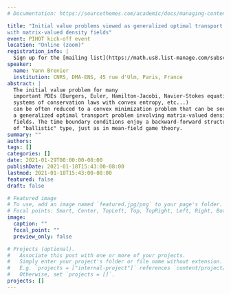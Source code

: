 ```yaml
---
# Documentation: https://sourcethemes.com/academic/docs/managing-content/

title: "Initial value problems viewed as generalized optimal transport problems 
with matrix-valued density fields"
event: PIHOT kick-off event
location: "Online (zoom)"
registration_info: |
  Sign up for the [mailing list](https://math.us8.list-manage.com/subscribe/post?u=c9cc3beec9fa57d7299ac161c&id=845fe9abdc) to receive the connection details
speaker:
  name: Yann Brenier
  institution: CNRS, DMA-ENS, 45 rue d'Ulm, Paris, France
abstract: |
  The initial value problem for many
  important PDEs (Burgers, Euler, Hamilton-Jacobi, Navier-Stokes equations,
  systems of conservation laws with convex entropy, etc...)
  can be often reduced to a convex minimization problem that can be seen as
  a generalized optimal transport problem involving matrix-valued density
  fields. The time boundary conditions enjoy a backward-forward structure
  of "ballistic" type, just as in mean-field game theory.
summary: ""
authors: 
tags: []
categories: []
date: 2021-01-29T08:00:00-08:00
publishDate: 2021-01-18T15:43:00-08:00
lastmod: 2021-01-18T15:43:00-08:00
featured: false
draft: false

# Featured image
# To use, add an image named `featured.jpg/png` to your page's folder.
# Focal points: Smart, Center, TopLeft, Top, TopRight, Left, Right, BottomLeft, Bottom, BottomRight.
image:
  caption: ""
  focal_point: ""
  preview_only: false

# Projects (optional).
#   Associate this post with one or more of your projects.
#   Simply enter your project's folder or file name without extension.
#   E.g. `projects = ["internal-project"]` references `content/project/deep-learning/index.md`.
#   Otherwise, set `projects = []`.
projects: []
---
```

